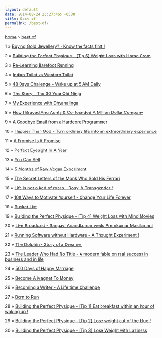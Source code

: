 ```yaml
---
layout: default
date: 2014-08-24 23:27:465 +0530
title: Best of
permalink: /best-of/
---
```

<span><a href="{{ site.url }}">home</a>&nbsp;&gt;&nbsp;<a href="{{ site.url }}/best-of">best of</a></span>

<p><span>1</span> &raquo; <a href="/buying-gold-jewellery-know-the-facts-first/">Buying Gold Jewellery? - Know the facts first !</a><p>
<p><span>2</span> &raquo; <a href="/building-the-perfect-physique-tip-5-weight-loss-with-horse-gram/">Building the Perfect Physique - [Tip 5] Weight Loss with Horse Gram</a><p>
<p><span>3</span> &raquo; <a href="/re-learning-barefoot-running/">Re-Learning Barefoot Running</a><p>
<p><span>4</span> &raquo; <a href="/indian-toilet-vs-western-toilet/">Indian Toilet vs Western Toilet</a><p>
<p><span>5</span> &raquo; <a href="/48-days-challenge-wake-up-at-5-am-daily/">48 Days Challenge - Wake up at 5 AM Daily</a><p>
<p><span>6</span> &raquo; <a href="/the-story-the-30-year-old-ninja-izzy/">The Story - The 30 Year Old Ninja</a><p>
<p><span>7</span> &raquo; <a href="/my-experience-with-dhyanalinga/">My Experience with Dhyanalinga</a><p>
<p><span>8</span> &raquo; <a href="/how-i-braved-anu-aunty-and-co-founded-a-million-dollar-company-varun-agarwal/">How I Braved Anu Aunty & Co-founded A Million Dollar Company</a><p>
<p><span>9</span> &raquo; <a href="/a-goodbye-email-from-a-hardcore-programmer/">A Goodbye Email from a Hardcore Programmer</a><p>
<p><span>10</span> &raquo; <a href="/happier-than-god-turn-ordinary-life-into-an-extraordinary-experience-neale-donald-walsch-book-review/">Happier Than God - Turn ordinary life into an extraordinary experience</a><p>
<p><span>11</span> &raquo; <a href="/a-promise-is-a-promise-dr-wayne-dyer/">A Promise Is A Promise</a><p>
<p><span>12</span> &raquo; <a href="/perfect-eyesight-in-a-year-2014/">Perfect Eyesight In A Year</a><p>
<p><span>13</span> &raquo; <a href="/you-can-sell-shiv-khera-book-review/">You Can Sell</a><p>
<p><span>14</span> &raquo; <a href="/5-months-of-raw-vegan-experiment/">5 Months of Raw Vegan Experiment</a><p>
<p><span>15</span> &raquo; <a href="/the-secret-letters-of-the-monk-who-sold-his-ferrari-robin-sharma-book-review/">The Secret Letters of the Monk Who Sold His Ferrari</a><p>
<p><span>16</span> &raquo; <a href="/life-is-not-a-bed-of-roses-rosy-a-transgender/">Life is not a bed of roses - Rosy, A Transgender !</a><p>
<p><span>17</span> &raquo; <a href="/100-ways-to-motivate-yourself-change-your-life-forever-steve-chandler-audiobook-review/">100 Ways to Motivate Yourself - Change Your Life Forever</a><p>
<p><span>18</span> &raquo; <a href="/category/bucket-list/">Bucket List</a><p>
<p><span>19</span> &raquo; <a href="/building-the-perfect-physique-tip-4-weight-loss-with-mind-movies/">Building the Perfect Physique - [Tip 4] Weight Loss with Mind Movies</a><p>
<p><span>20</span> &raquo; <a href="/live-broadcast-sangavi-anandkumar-weds-premkumar-masilamani/">Live Broadcast - Sangavi Anandkumar weds Premkumar Masilamani</a><p>
<p><span>21</span> &raquo; <a href="/running-software-without-hardware-a-thought-experiment/">Running Software without Hardware - A Thought Experiment !</a><p>
<p><span>22</span> &raquo; <a href="/the-dolphin-story-of-a-dreamer-sergio-bambaren-michele-book-review/">The Dolphin - Story of a Dreamer</a><p>
<p><span>23</span> &raquo; <a href="/the-leader-who-had-no-title-robin-sharma-book-review/">The Leader Who Had No Title - A modern fable on real success in business and in life</a><p>
<p><span>24</span> &raquo; <a href="/500-days-of-happy-marriage/">500 Days of Happy Marriage</a><p>
<p><span>25</span> &raquo; <a href="/become-a-magnet-to-money-bob-proctor-michele-blood-book-review/">Become A Magnet To Money</a><p>
<p><span>26</span> &raquo; <a href="/becoming-a-writer-challenge-premkumar-masilamani/">Becoming a Writer - A Life time Challenge</a><p>
<p><span>27</span> &raquo; <a href="/born-to-run-christopher-mcdougall/">Born to Run</a><p>
<p><span>28</span> &raquo; <a href="/building-the-perfect-physique-tip-1-eat-breakfast-within-an-hour-of-waking-up/">Building the Perfect Physique - [Tip 1] Eat breakfast within an hour of waking up !</a><p>
<p><span>29</span> &raquo; <a href="/building-the-perfect-physique-tip-2-lose-weight-out-of-the-blue/">Building the Perfect Physique - [Tip 2] Lose weight out of the blue !</a><p>
<p><span>30</span> &raquo; <a href="/building-the-perfect-physique-tip-3-lose-weight-with-laziness/">Building the Perfect Physique - [Tip 3] Lose Weight with Laziness</a><p>


